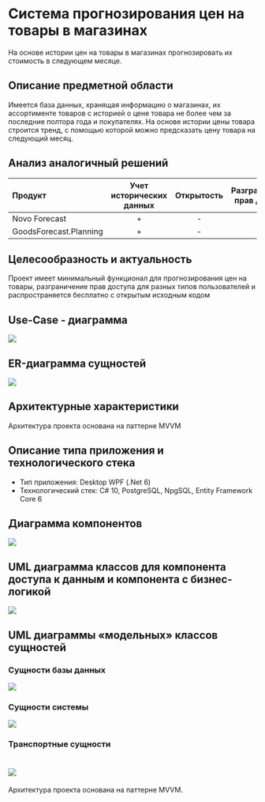 # Система прогнозирования цен на товары в магазинах
На основе истории цен на товары в магазинах прогнозировать их стоимость в следующем месяце.

## Описание предметной области
Имеется база данных, хранящая информацию о магазинах, их ассортименте товаров с историей о цене товара не более чем за последние полтора года и покупателях. На основе истории цены товара строится тренд, с помощью которой можно предсказать цену товара на следующий месяц.

## Анализ аналогичный решений

Продукт | Учет исторических данных | Открытость | Разграничение прав доступа
:-------|:------------------------:|:----------:|:-------------------------:
Novo Forecast |+|-|+
GoodsForecast.Planning |+|-|-

## Целесообразность и актуальность
Проект имеет минимальный функционал для прогнозирования цен на товары, разграничение прав доступа для разных типов пользователей и распространяется бесплатно с открытым исходным кодом

## Use-Case - диаграмма
![](/docs/imgs/use_case.drawio.png)

## ER-диаграмма сущностей
![](/docs/imgs/ER.drawio.png)

## Архитектурные характеристики
Архитектура проекта основана на паттерне MVVM

## Описание типа приложения и технологического стека
* Тип приложения: Desktop WPF (.Net 6)
* Технологический стек: C# 10, PostgreSQL, NpgSQL, Entity Framework Core 6

## Диаграмма компонентов
![](/docs/imgs/HighComponents.drawio.png)

## UML диаграмма классов для компонента доступа к данным и компонента с бизнес-логикой
![](/docs/imgs/DABL.png)

## UML диаграммы «модельных» классов сущностей

### Сущности базы данных
![](/docs/imgs/ModelClassesDB.png)

### Сущности системы
![](/docs/imgs/SysClasses.png)

### Транспортные сущности
![](/docs/imgs/SysClasses.png)
=======
Архитектура проекта основана на паттерне MVVM.
